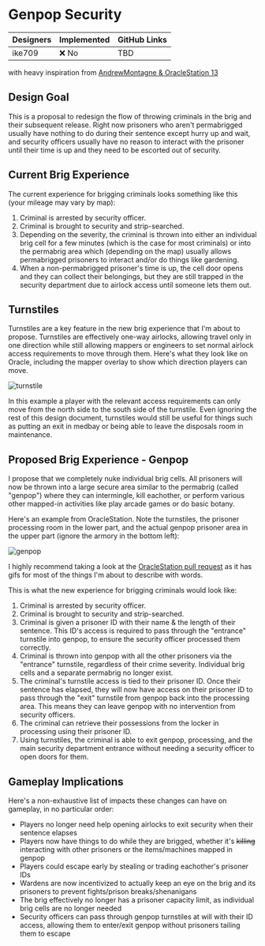 # Genpop Security

| Designers | Implemented | GitHub Links |
|---|---|---|
| ike709 | :x: No | TBD |

with heavy inspiration from [AndrewMontagne & OracleStation 13](https://github.com/OracleStation/OracleStation/pull/419) 

## Design Goal

This is a proposal to redesign the flow of throwing criminals in the brig and their subsequent release. Right now prisoners who aren't permabrigged usually have nothing to do during their sentence except hurry up and wait, and security officers usually have no reason to interact with the prisoner until their time is up and they need to be escorted out of security.

## Current Brig Experience

The current experience for brigging criminals looks something like this (your mileage may vary by map):

1. Criminal is arrested by security officer.
2. Criminal is brought to security and strip-searched.
3. Depending on the severity, the criminal is thrown into either an individual brig cell for a few minutes (which is the case for most criminals) or into the permabrig area which (depending on the map) usually allows permabrigged prisoners to interact and/or do things like gardening.
4. When a non-permabrigged prisoner's time is up, the cell door opens and they can collect their belongings, but they are still trapped in the security department due to airlock access until someone lets them out.

## Turnstiles

Turnstiles are a key feature in the new brig experience that I'm about to propose. Turnstiles are effectively one-way airlocks, allowing travel only in one direction while still allowing mappers or engineers to set normal airlock access requirements to move through them. Here's what they look like on Oracle, including the mapper overlay to show which direction players can move.

![turnstile](https://i.imgur.com/QStUhoA.png)

In this example a player with the relevant access requirements can only move from the north side to the south side of the turnstile. Even ignoring the rest of this design document, turnstiles would still be useful for things such as putting an exit in medbay or being able to leave the disposals room in maintenance.

## Proposed Brig Experience - Genpop

I propose that we completely nuke individual brig cells. All prisoners will now be thrown into a large secure area similar to the permabrig (called "genpop") where they can intermingle, kill eachother, or perform various other mapped-in activities like play arcade games or do basic botany.

Here's an example from OracleStation. Note the turnstiles, the prisoner processing room in the lower part, and the actual genpop prisoner area in the upper part (ignore the armory in the bottom left):

![genpop](https://user-images.githubusercontent.com/202160/35178888-91bb7eb6-fd87-11e7-9040-15a6ef93602c.png)

I highly recommend taking a look at the [OracleStation pull request](https://github.com/OracleStation/OracleStation/pull/419) as it has gifs for most of the things I'm about to describe with words.

This is what the new experience for brigging criminals would look like:

1. Criminal is arrested by security officer.
2. Criminal is brought to security and strip-searched.
3. Criminal is given a prisoner ID with their name & the length of their sentence. This ID's access is required to pass through the "entrance" turnstile into genpop, to ensure the security officer processed them correctly.
4. Criminal is thrown into genpop with all the other prisoners via the "entrance" turnstile, regardless of their crime severity. Individual brig cells and a separate permabrig no longer exist.
5. The criminal's turnstile access is tied to their prisoner ID. Once their sentence has elapsed, they will now have access on their prisoner ID to pass through the "exit" turnstile from genpop back into the processing area. This means they can leave genpop with no intervention from security officers.
6. The criminal can retrieve their possessions from the locker in processing using their prisoner ID.
7. Using turnstiles, the criminal is able to exit genpop, processing, and the main security department entrance without needing a security officer to open doors for them.

## Gameplay Implications

Here's a non-exhaustive list of impacts these changes can have on gameplay, in no particular order:

- Players no longer need help opening airlocks to exit security when their sentence elapses
- Players now have things to do while they are brigged, whether it's ~~killing~~ interacting with other prisoners or the items/machines mapped in genpop
- Players could escape early by stealing or trading eachother's prisoner IDs
- Wardens are now incentivized to actually keep an eye on the brig and its prisoners to prevent fights/prison breaks/shenanigans
- The brig effectively no longer has a prisoner capacity limit, as individual brig cells are no longer needed
- Security officers can pass through genpop turnstiles at will with their ID access, allowing them to enter/exit genpop without prisoners tailing them to escape
  
